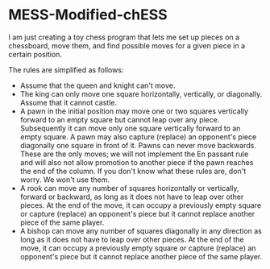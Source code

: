 # MESS-Modified-chESS

I am just creating a toy chess program that lets me set up pieces on a chessboard, move them, and find possible moves for a given piece in a certain position. 

The rules are simplified as follows:

- Assume that the queen and knight can't move.
- The king can only move one square horizontally, vertically, or diagonally. Assume that it cannot castle.
- A pawn in the initial position may move one or two squares vertically forward to an empty square but cannot leap over any piece. Subsequently it can move only one square vertically forward to an empty square. A pawn may also capture (replace) an opponent's piece diagonally one square in front of it. Pawns can never move backwards. These are the only moves; we will not implement the En passant rule and will also not allow promotion to another piece if the pawn reaches the end of the column. If you don't know what these rules are, don't worry. We won't use them.
- A rook can move any number of squares horizontally or vertically, forward or backward, as long as it does not have to leap over other pieces. At the end of the move, it can occupy a previously empty square or capture (replace) an opponent's piece but it cannot replace another piece of the same player.
- A bishop can move any number of squares diagonally in any direction as long as it does not have to leap over other pieces. At the end of the move, it can occupy a previously empty square or capture (replace) an opponent's piece but it cannot replace another piece of the same player.
